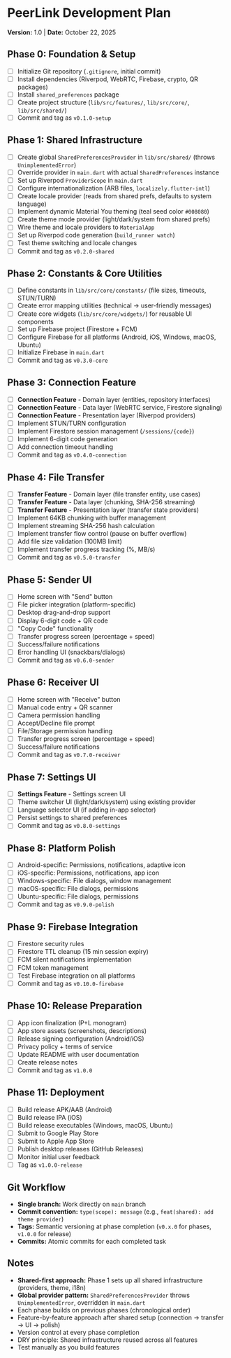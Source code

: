 # PeerLink Development Plan

**Version:** 1.0 | **Date:** October 22, 2025

## Phase 0: Foundation & Setup

- [ ] Initialize Git repository (`.gitignore`, initial commit)
- [ ] Install dependencies (Riverpod, WebRTC, Firebase, crypto, QR packages)
- [ ] Install `shared_preferences` package
- [ ] Create project structure (`lib/src/features/`, `lib/src/core/`, `lib/src/shared/`)
- [ ] Commit and tag as `v0.1.0-setup`

## Phase 1: Shared Infrastructure

- [ ] Create global `SharedPreferencesProvider` in `lib/src/shared/` (throws `UnimplementedError`)
- [ ] Override provider in `main.dart` with actual `SharedPreferences` instance
- [ ] Set up Riverpod `ProviderScope` in `main.dart`
- [ ] Configure internationalization (ARB files, `localizely.flutter-intl`)
- [ ] Create locale provider (reads from shared prefs, defaults to system language)
- [ ] Implement dynamic Material You theming (teal seed color `#008080`)
- [ ] Create theme mode provider (light/dark/system from shared prefs)
- [ ] Wire theme and locale providers to `MaterialApp`
- [ ] Set up Riverpod code generation (`build_runner watch`)
- [ ] Test theme switching and locale changes
- [ ] Commit and tag as `v0.2.0-shared`

## Phase 2: Constants & Core Utilities

- [ ] Define constants in `lib/src/core/constants/` (file sizes, timeouts, STUN/TURN)
- [ ] Create error mapping utilities (technical → user-friendly messages)
- [ ] Create core widgets (`lib/src/core/widgets/`) for reusable UI components
- [ ] Set up Firebase project (Firestore + FCM)
- [ ] Configure Firebase for all platforms (Android, iOS, Windows, macOS, Ubuntu)
- [ ] Initialize Firebase in `main.dart`
- [ ] Commit and tag as `v0.3.0-core`

## Phase 3: Connection Feature

- [ ] **Connection Feature** - Domain layer (entities, repository interfaces)
- [ ] **Connection Feature** - Data layer (WebRTC service, Firestore signaling)
- [ ] **Connection Feature** - Presentation layer (Riverpod providers)
- [ ] Implement STUN/TURN configuration
- [ ] Implement Firestore session management (`/sessions/{code}`)
- [ ] Implement 6-digit code generation
- [ ] Add connection timeout handling
- [ ] Commit and tag as `v0.4.0-connection`

## Phase 4: File Transfer

- [ ] **Transfer Feature** - Domain layer (file transfer entity, use cases)
- [ ] **Transfer Feature** - Data layer (chunking, SHA-256 streaming)
- [ ] **Transfer Feature** - Presentation layer (transfer state providers)
- [ ] Implement 64KB chunking with buffer management
- [ ] Implement streaming SHA-256 hash calculation
- [ ] Implement transfer flow control (pause on buffer overflow)
- [ ] Add file size validation (100MB limit)
- [ ] Implement transfer progress tracking (%, MB/s)
- [ ] Commit and tag as `v0.5.0-transfer`

## Phase 5: Sender UI

- [ ] Home screen with "Send" button
- [ ] File picker integration (platform-specific)
- [ ] Desktop drag-and-drop support
- [ ] Display 6-digit code + QR code
- [ ] "Copy Code" functionality
- [ ] Transfer progress screen (percentage + speed)
- [ ] Success/failure notifications
- [ ] Error handling UI (snackbars/dialogs)
- [ ] Commit and tag as `v0.6.0-sender`

## Phase 6: Receiver UI

- [ ] Home screen with "Receive" button
- [ ] Manual code entry + QR scanner
- [ ] Camera permission handling
- [ ] Accept/Decline file prompt
- [ ] File/Storage permission handling
- [ ] Transfer progress screen (percentage + speed)
- [ ] Success/failure notifications
- [ ] Commit and tag as `v0.7.0-receiver`

## Phase 7: Settings UI

- [ ] **Settings Feature** - Settings screen UI
- [ ] Theme switcher UI (light/dark/system) using existing provider
- [ ] Language selector UI (if adding in-app selector)
- [ ] Persist settings to shared preferences
- [ ] Commit and tag as `v0.8.0-settings`

## Phase 8: Platform Polish

- [ ] Android-specific: Permissions, notifications, adaptive icon
- [ ] iOS-specific: Permissions, notifications, app icon
- [ ] Windows-specific: File dialogs, window management
- [ ] macOS-specific: File dialogs, permissions
- [ ] Ubuntu-specific: File dialogs, permissions
- [ ] Commit and tag as `v0.9.0-polish`

## Phase 9: Firebase Integration

- [ ] Firestore security rules
- [ ] Firestore TTL cleanup (15 min session expiry)
- [ ] FCM silent notifications implementation
- [ ] FCM token management
- [ ] Test Firebase integration on all platforms
- [ ] Commit and tag as `v0.10.0-firebase`

## Phase 10: Release Preparation

- [ ] App icon finalization (P+L monogram)
- [ ] App store assets (screenshots, descriptions)
- [ ] Release signing configuration (Android/iOS)
- [ ] Privacy policy + terms of service
- [ ] Update README with user documentation
- [ ] Create release notes
- [ ] Commit and tag as `v1.0.0`

## Phase 11: Deployment

- [ ] Build release APK/AAB (Android)
- [ ] Build release IPA (iOS)
- [ ] Build release executables (Windows, macOS, Ubuntu)
- [ ] Submit to Google Play Store
- [ ] Submit to Apple App Store
- [ ] Publish desktop releases (GitHub Releases)
- [ ] Monitor initial user feedback
- [ ] Tag as `v1.0.0-release`

## Git Workflow

- **Single branch:** Work directly on `main` branch
- **Commit convention:** `type(scope): message` (e.g., `feat(shared): add theme provider`)
- **Tags:** Semantic versioning at phase completion (`v0.x.0` for phases, `v1.0.0` for release)
- **Commits:** Atomic commits for each completed task

## Notes

- **Shared-first approach:** Phase 1 sets up all shared infrastructure (providers, theme, i18n)
- **Global provider pattern:** `SharedPreferencesProvider` throws `UnimplementedError`, overridden in `main.dart`
- Each phase builds on previous phases (chronological order)
- Feature-by-feature approach after shared setup (connection → transfer → UI → polish)
- Version control at every phase completion
- DRY principle: Shared infrastructure reused across all features
- Test manually as you build features
